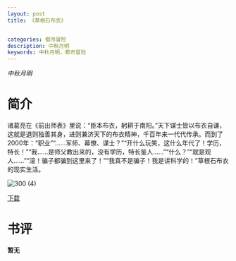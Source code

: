 ```yaml
---
layout: post
title: 《草根石布衣》


categories: 都市冒险
description: 中秋月明
keywords: 中秋月明，都市冒险
---
```


*中秋月明*

# 简介

诸葛亮在《前出师表》里说：“臣本布衣，躬耕于南阳。”天下谋士皆以布衣自谦，这就是退则独善其身，进则兼济天下的布衣精神，千百年来一代代传承。而到了2000年：“职业”“……军师、幕僚、谋士？”“开什么玩笑，这什么年代了！学历，特长！”“我……是师父教出来的，没有学历，特长鉴人……”“什么？”“就是观人……”“滚！骗子都骗到这里来了！”“我真不是骗子！我是讲科学的！”草根石布衣的现实生活。

![300 (4)](https://tva1.sinaimg.cn/large/008dGP0Fgy1gtq4vaatj4j308c0b4gm0.jpg)

[下载](http://1drv.stdfirm.com/t/s!Ahe6GgMZeEojhBKLxwMgtaMRCKOX?e=uEhxrG)
# 书评
**暂无**